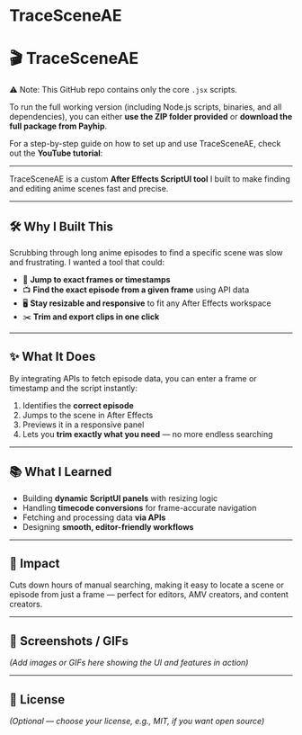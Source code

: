 # TraceSceneAE
# 🎬 TraceSceneAE
⚠️ Note: This GitHub repo contains only the core `.jsx` scripts.  

To run the full working version (including Node.js scripts, binaries, and all dependencies), you can either **use the ZIP folder provided** or **download the full package from Payhip**.  

For a step-by-step guide on how to set up and use TraceSceneAE, check out the **YouTube tutorial**: 





---

TraceSceneAE is a custom **After Effects ScriptUI tool** I built to make finding and editing anime scenes fast and precise.

---

## 🛠 Why I Built This

Scrubbing through long anime episodes to find a specific scene was slow and frustrating. I wanted a tool that could:

* 🎯 **Jump to exact frames or timestamps**
* 📺 **Find the exact episode from a given frame** using API data
* 🖥 **Stay resizable and responsive** to fit any After Effects workspace
* ✂️ **Trim and export clips in one click**

---

## ✨ What It Does

By integrating APIs to fetch episode data, you can enter a frame or timestamp and the script instantly:

1. Identifies the **correct episode**
2. Jumps to the scene in After Effects
3. Previews it in a responsive panel
4. Lets you **trim exactly what you need** — no more endless searching

---

## 📚 What I Learned

* Building **dynamic ScriptUI panels** with resizing logic
* Handling **timecode conversions** for frame-accurate navigation
* Fetching and processing data **via APIs**
* Designing **smooth, editor-friendly workflows**

---

## 🚀 Impact

Cuts down hours of manual searching, making it easy to locate a scene or episode from just a frame — perfect for editors, AMV creators, and content creators.

---

## 📸 Screenshots / GIFs

*(Add images or GIFs here showing the UI and features in action)*

---

## 📝 License

*(Optional — choose your license, e.g., MIT, if you want open source)*
